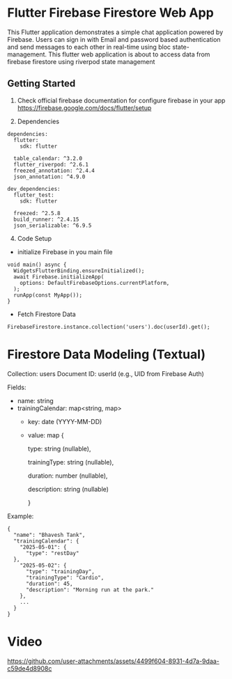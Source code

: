 # Flutter Firebase Firestore Web App

This Flutter application demonstrates a simple chat application powered by Firebase. Users can sign in with Email and password based authentication and send messages to each other in real-time using bloc state-management.
This flutter web application is about to access data from firebase firestore using riverpod state management

## Getting Started

1) Check official firebase documentation for configure firebase in your app
https://firebase.google.com/docs/flutter/setup

2) Dependencies
```
dependencies:
  flutter:
    sdk: flutter

  table_calendar: ^3.2.0
  flutter_riverpod: ^2.6.1
  freezed_annotation: ^2.4.4
  json_annotation: ^4.9.0

dev_dependencies:
  flutter_test:
    sdk: flutter

  freezed: ^2.5.8
  build_runner: ^2.4.15
  json_serializable: ^6.9.5   
```

4) Code Setup
- initialize Firebase in you main file   
```
void main() async {
  WidgetsFlutterBinding.ensureInitialized();
  await Firebase.initializeApp(
    options: DefaultFirebaseOptions.currentPlatform,
  );
  runApp(const MyApp());
}
```
- Fetch Firestore Data
```
FirebaseFirestore.instance.collection('users').doc(userId).get();
```

# Firestore Data Modeling (Textual)

Collection: users
Document ID: userId (e.g., UID from Firebase Auth)

Fields:
- name: string
- trainingCalendar: map<string, map>
  - key: date (YYYY-MM-DD)
  - value: map {
    
      type: string (nullable),
    
      trainingType: string (nullable),
    
      duration: number (nullable),
    
      description: string (nullable)
    
    }

Example:
```
{
  "name": "Bhavesh Tank",
  "trainingCalendar": {
    "2025-05-01": {
      "type": "restDay"
  },
    "2025-05-02": {
      "type": "trainingDay", 
      "trainingType": "Cardio", 
      "duration": 45, 
      "description": "Morning run at the park."
    },
    ...
  }
}
```

# Video

https://github.com/user-attachments/assets/4499f604-8931-4d7a-9daa-c59de4d8908c

